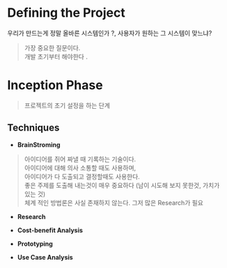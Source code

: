 Defining the Project
===

우리가 만드는게 정말 올바른 시스템인가 ?, 사용자가 원하는 그 시스템이 맞느냐?
> 가장 중요한 질문이다. <br>
> 개발 초기부터 해야한다 .

Inception Phase
===
> 프로젝트의 초기 설정을 하는 단계


Techniques
---

 - **BrainStroming**
  > 아이디어를 쥐어 짜낼 때 기록하는 기술이다.<br>
  > 아이디어에 대해 의사 소통할 때도 사용하며, <br>
  > 아이디어가 다 도출되고 결정할때도 사용한다.<br>
  > 좋은 주제를 도출해 내는것이 매우 중요하다 (남이 시도해 보지 못한것, 가치가 있는 것) <br>
  > 체계 적인 방법론은 사실 존재하지 않는다. 그저 많은 Research가 필요
  
 - **Research**
 
 - **Cost-benefit Analysis**
 
 - **Prototyping**
 
 - **Use Case Analysis**
 


